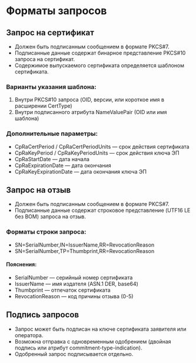 # Форматы запросов

## Запрос на сертификат
- Должен быть подписанным сообщением в формате PKCS#7.
- Подписанные данные содержат бинарное представление PKCS#10 запроса на сертификат.
- Содержимое выпускаемого сертификата определяется шаблоном сертификата.

### Варианты указания шаблона:
1. Внутри PKCS#10 запроса (OID, версии, или короткое имя в расширении CertType)
2. Внутри подписанного атрибута NameValuePair (OID или имя шаблона)

### Дополнительные параметры:
- CpRaCertPeriod / CpRaCertPeriodUnits — срок действия сертификата
- CpRaKeyPeriod / CpRaKeyPeriodUnits — срок действия ключа ЭП
- CpRaStartDate — дата начала
- CpRaExpirationDate — дата окончания
- CpRaKeyExpirationDate — дата окончания ключа ЭП

## Запрос на отзыв
- Должен быть подписанным сообщением в формате PKCS#7.
- Подписанные данные содержат строковое представление (UTF16 LE без BOM) запроса на отзыв.

### Форматы строки запроса:
- SN=SerialNumber,IN=IssuerName,RR=RevocationReason
- SN=SerialNumber,TP=Thumbprint,RR=RevocationReason

#### Пояснения:
- SerialNumber — серийный номер сертификата
- IssuerName — имя издателя (ASN.1 DER, base64)
- Thumbprint — отпечаток сертификата
- RevocationReason — код причины отзыва (0-5)

## Подпись запросов
- Запрос может быть подписан на ключе сертификата заявителя или оператора.
- Возможна отправка с одновременным одобрением (двойная подпись или атрибут commitment-type-indication).
- Одобренный запрос подписывается отдельно. 